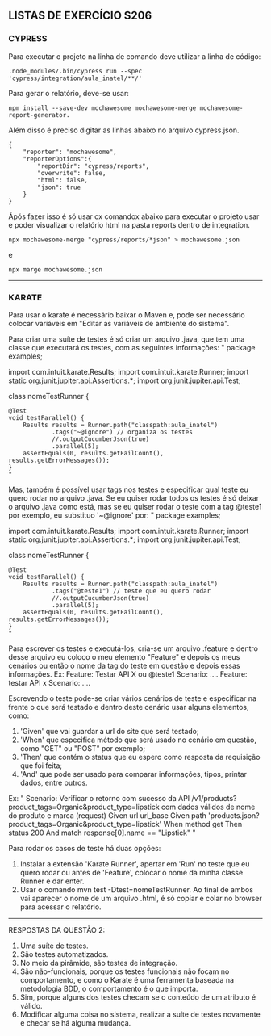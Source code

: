 LISTAS DE EXERCÍCIO S206
------------------------------------------------------------------------------------------------------------------------------------------------------------------------------
### CYPRESS
Para executar o projeto na linha de comando deve utilizar a linha de código:
```
.node_modules/.bin/cypress run --spec 'cypress/integration/aula_inatel/**/'
```

Para gerar o relatório, deve-se usar: 
```
npm install --save-dev mochawesome mochawesome-merge mochawesome-report-generator. 
```

Além disso é preciso digitar as linhas abaixo no arquivo cypress.json.
```
{
    "reporter": "mochawesome",
    "reporterOptions":{ 
        "reportDir": "cypress/reports",
        "overwrite": false,
        "html": false,
        "json": true
    }
} 
```

Ápós fazer isso é só usar ox comandox abaixo para executar o projeto usar e poder visualizar o relatório html na pasta reports dentro de integration.

```
npx mochawesome-merge "cypress/reports/*json" > mochawesome.json
```
e 

```
npx marge mochawesome.json
```
------------------------------------------------------------------------------------------------------------------------------------------------------------------------------
### KARATE 

Para usar o karate é necessário baixar o Maven e, pode ser necessário colocar variáveis em "Editar as variáveis de ambiente do sistema".

Para criar uma suíte de testes é só criar um arquivo .java, que tem uma classe que executará os testes, com as seguintes informações:
"
package examples;

import com.intuit.karate.Results;
import com.intuit.karate.Runner;
import static org.junit.jupiter.api.Assertions.*;
import org.junit.jupiter.api.Test;

class nomeTestRunner {
 
    @Test
    void testParallel() {
        Results results = Runner.path("classpath:aula_inatel")
                .tags("~@ignore") // organiza os testes
                //.outputCucumberJson(true)
                .parallel(5);
        assertEquals(0, results.getFailCount(), results.getErrorMessages());
    }
    "
    
 Mas, também é possível usar tags nos testes e especificar qual teste eu quero rodar no arquivo .java. Se eu quiser rodar todos os testes é só deixar o arquivo .java como está, 
 mas se eu quiser rodar o teste com a tag @teste1 por exemplo, eu substituo '~@ignore' por:
 "
package examples;

import com.intuit.karate.Results;
import com.intuit.karate.Runner;
import static org.junit.jupiter.api.Assertions.*;
import org.junit.jupiter.api.Test;

class nomeTestRunner {
 
    @Test
    void testParallel() {
        Results results = Runner.path("classpath:aula_inatel")
                .tags("@teste1") // teste que eu quero rodar
                //.outputCucumberJson(true)
                .parallel(5);
        assertEquals(0, results.getFailCount(), results.getErrorMessages());
    }
    "
Para escrever os testes e executá-los, cria-se um arquivo .feature e dentro desse arquivo eu coloco o meu elemento "Feature" e depois os meus cenários ou então o nome da tag
do teste em questão e depois essas informações.
Ex: Feature: Testar API X ou @teste1
     Scenario: ....          Feature: testar API x
                               Scenario: ....
                               
Escrevendo o teste pode-se criar vários cenários de teste e especificar na frente o que será testado e dentro deste cenário usar alguns elementos, como:
1. 'Given' que vai guardar a url do site que será testado;
2. 'When' que especifica método que será usado no cenário em questão, como "GET" ou "POST" por exemplo;
3. 'Then' que contém o status que eu espero como resposta da requisição que foi feita;
4. 'And' que pode ser usado para comparar informações, tipos, printar dados, entre outros.

Ex:
"
Scenario: Verificar o retorno com sucesso da API /v1/products?product_tags=Organic&product_type=lipstick com dados válidos de nome do produto e marca (request)
    Given url url_base
    Given path 'products.json?product_tags=Organic&product_type=lipstick'
    When method get 
    Then status 200
    And match response[0].name == "Lipstick"
"
                              
Para rodar os casos de teste há duas opções:
1. Instalar a extensão 'Karate Runner', apertar em 'Run' no teste que eu quero rodar ou antes de 'Feature', colocar o nome da minha classe Runner e dar enter.
2. Usar o comando mvn test -Dtest=nomeTestRunner.
Ao final de ambos vai aparecer o nome de um arquivo .html, é só copiar e colar no browser para acessar o relatório.

-------------------------------------------------------------------------------------------------------------------------------------------------------------------------------

RESPOSTAS DA QUESTÃO 2:
1. Uma suíte de testes.
2. São testes automatizados.
3. No meio da pirâmide, são testes de integração.
4. São não-funcionais, porque os testes funcionais não focam no comportamento, e como o Karate é uma ferramenta baseada na metodologia BDD, o comportamento é o que importa.
5. Sim, porque alguns dos testes checam se o conteúdo de um atributo é válido.
6. Modificar alguma coisa no sistema, realizar a suíte de testes novamente e checar se há alguma mudança.


